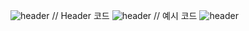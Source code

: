 
![header](https://capsule-render.vercel.app/api?type=soft)
// Header 코드
![header](https://capsule-render.vercel.app/api?type=타입_이름&color=컬러_종류_또는_코드&height=높이&section=header&text=텍스트)
// 예시 코드
![header](https://capsule-render.vercel.app/api?type=waving&color=gradient&height=300&section=header&text=God%30bless%30you!%30%F0%9F%A4%97)
